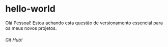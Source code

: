# hello-world

Olá Pessoal!
Estou achando esta questão de versionamento essencial para os meus novos projetos.

###### Git Hub!
